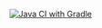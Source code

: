 [![Java CI with Gradle](https://github.com/AllaVyz/BDD/actions/workflows/gradle.yml/badge.svg)](https://github.com/AllaVyz/BDD/actions/workflows/gradle.yml)